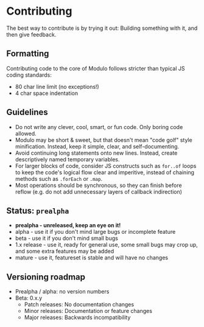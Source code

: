 
# Contributing

The best way to contribute is by trying it out: Building something with it, and
then give feedback.

## Formatting

Contributing code to the core of Modulo follows stricter than typical JS coding
standards:

- 80 char line limit (no exceptions!)
- 4 char space indentation

## Guidelines

- Do not write any clever, cool, smart, or fun code. Only boring code allowed.
- Modulo may be short & sweet, but that doesn't mean "code golf" style
  minification. Instead, keep it simple, clear, and self-documenting.
- Avoid continuing long statements onto new lines. Instead, create
  descriptively named temporary variables.
- For larger blocks of code, consider JS constructs such as `for..of` loops to
  keep the code's logical flow clear and imperitive, instead of chaining
  methods such as `.forEach` or `.map`.
- Most operations should be synchronous, so they can finish before reflow (e.g.
  do not add unnecessary layers of callback indirection)


## Status: `prealpha`

- **prealpha - unreleased, keep an eye on it!**
- alpha - use it if you don't mind large bugs or incomplete feature
- beta - use it if you don't mind small bugs
- 1.x release - use it, ready for general use, some small bugs may crop up, and
  some extra features may be added
- mature - use it, featureset is stable and will have no changes


## Versioning roadmap

- Prealpha / alpha: no version numbers
- Beta: 0.x.y
    - Patch releases: No documentation changes
    - Minor releases: Documentation or feature changes
    - Major releases: Backwards incompatibility

